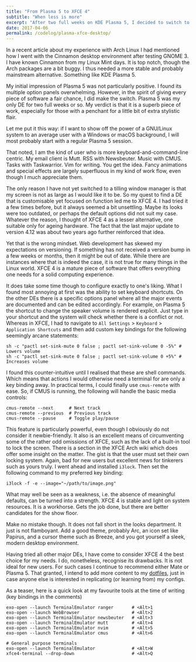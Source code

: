 ```yaml
---
title: "From Plasma 5 to XFCE 4"
subtitle: "When less is more"
excerpt: "After two full weeks on KDE Plasma 5, I decided to switch to XFCE 4. Gets the job done."
date: 2017-04-06
permalink: /codelog/plasma-xfce-desktop/
---
```

In a recent article about my experience with Arch Linux I had mentioned how I went with the Cinnamon desktop environment after testing GNOME 3. I have known Cinnamon from my Linux Mint days. It is top notch, though the Arch packages are a bit buggy. I thus needed a more stable and probably mainstream alternative. Something like KDE Plasma 5.

My initial impression of Plasma 5 was not particularly positive. I found its multiple option panels overwhelming. However, in the spirit of giving every piece of software a fair chance, I did make the switch. Plasma 5 was my only DE for two full weeks or so. My verdict is that it is a superb piece of work, especially for those with a penchant for a little bit of extra stylistic flair.

Let me put it this way: if I want to show off the power of a GNU/Linux system to an average user with a Windows or macOS background, I will most probably start with a regular Plasma 5 session.

That noted, I am the kind of user who is more keyboard-and-command-line centric. My email client is Mutt. RSS with Newsbeuter. Music with CMUS. Tasks with Taskwarrior. Vim for writing. You get the idea. Fancy animations and special effects are largely superfluous in my kind of work flow, even though I much appreciate them.

The only reason I have not yet switched to a tilling window manager is that my screen is not as large as I would like it to be. So my quest to find a DE that is customisable yet focused on function led me to XFCE 4. I had tried it a few times before, but it always seemed a bit unsettling. Maybe its looks were too outdated, or perhaps the default options did not suit my case. Whatever the reason, I thought of XFCE 4 as a lesser alternative, one suitable only for ageing hardware. The fact that the last major update to version 4.12 was about two years ago further reinforced that idea.

Yet that is the wrong mindset. Web development has skewed my expectations on versioning. If something has not received a version bump in a few weeks or months, then it might be out of date. While there are instances where that is indeed the case, it is not true for many things in the Linux world. XFCE 4 is a mature piece of software that offers everything one needs for a solid computing experience.

It does take some time though to configure exactly to one's liking. What I found most annoying at first was the ability to set keyboard shortcuts. On the other DEs there is a specific options panel where all the major events are documented and can be edited accordingly. For example, on Plasma 5 the shortcut to change the speaker volume is rendered explicit. Just type in your shortcut and the system will check whether there is a conflict or not. Whereas in XFCE, I had to navigate to `All Settings` > `Keyboard` > `Application Shortcuts` and then add custom key bindings for the following seemingly arcane statements:

```shell
sh -c "pactl set-sink-mute 0 false ; pactl set-sink-volume 0 -5%" # Lowers volume
sh -c "pactl set-sink-mute 0 false ; pactl set-sink-volume 0 +5%" # Increases volume
```

I found this counter-intuitive until I realised that these are shell commands. Which means that actions I would otherwise need a terminal for are only a key binding away. In practical terms, I could finally use `cmus-remote` with ease. So, if CMUS is running, the following will handle the basic media controls:

```shell
cmus-remote --next      # Next track
cmus-remote --previous  # Previous track
cmus-remote --pause     # Toggle play/pause
```

This feature is particularly powerful, even though I obviously do not consider it newbie-friendly. It also is an excellent means of circumventing some of the rather odd omissions of XFCE, such as the lack of a built-in tool to lock the screen. There is a section in the XFCE Arch wiki which does offer some insight on the matter. The gist is that the user must set their own locking system. Again, bad for new users but excellent news for tinkerers such as yours truly. I went ahead and installed `i3lock`. Then set the following command to my preferred key binding:

```shell
i3lock -f -e --image="~/path/to/image.png"
```

What may well be seen as a weakness, i.e. the absence of meaningful defaults, can be turned into a strength. XFCE 4 is stable and light on system resources. It is a workhorse. Gets the job done, but there are better candidates for the show floor.

Make no mistake though. It does not fall short in the looks department. It just is not flamboyant. Add a good theme, probably Arc, an icon set like Papirus, and a cursor theme such as Breeze, and you got yourself a sleek, modern desktop environment.

Having tried all other major DEs, I have come to consider XFCE 4 the best choice for my needs. I do, nonetheless, recognise its drawbacks. It is not ideal for new users. For such cases I continue to recommend either Mate or Plasma 5. That granted, I intend to add more content to my [dotfiles](https://github.com/protesilaos/dotfiles), just in case anyone else is interested in replicating (or learning from) my configs.

As a teaser, here is a quick look at my favourite tools at the time of writing (key bindings in the comments)

```shell
exo-open --launch TerminalEmulator ranger       # <Alt>1
exo-open --launch WebBrowser                    # <Alt>2
exo-open --launch TerminalEmulator newsbeuter   # <Alt>3
exo-open --launch TerminalEmulator mutt         # <Alt>4
exo-open --launch TerminalEmulator nvim         # <Alt>5
exo-open --launch TerminalEmulator cmus         # <Alt>6

# General purpose terminals
exo-open --launch TerminalEmulator              # <Alt>W
xfce4-terminal --drop-down                      # <Alt>Q
```
